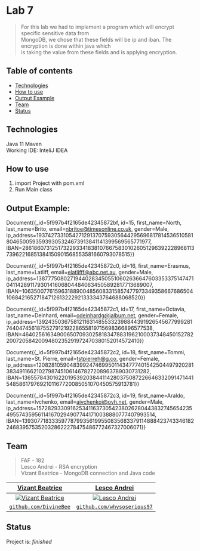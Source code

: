 # Lab 7
> For this lab we had to implement a program which will encrypt specific sensitive data from  
> MongoDB, we chose that these fields will be ip and iban. The encryption is done within java which  
> is taking the value from these fields and is applying encryption.

## Table of contents

* [Technologies](#technologies)
* [How to use](#how-to-use)
* [Output Example](#output-example)
* [Team](#team)
* [Status](#status)

## Technologies
Java 11
Maven  
Working IDE: InteliJ IDEA

## How to use
1. import Project with pom.xml
2. Run Main class

## Output Example:  
Document{{_id=5f997b4f2165de42345872bf, id=15, first_name=North, last_name=Brito, email=nbritoe@timesonline.co.uk, gender=Male, ip_address=193742733105427129137075930564429569681781453651058180465005935939305324673913841141399569565771977, IBAN=28618607312517322933418381076675830102605129639222896811373962216851384150901568553581660793078515}}  

Document{{_id=5f997b4f2165de42345872c0, id=16, first_name=Erasmus, last_name=Latliff, email=elatlifff@abc.net.au, gender=Male, ip_address=138777508027194402834505510602636647603353375147471041142891179301416068044840634505892817713689007, IBAN=106350077615963188900485608331585747797334935866768650410684216527184712613222921333343764688068520}}  

Document{{_id=5f997b4f2165de42345872c1, id=17, first_name=Octavia, last_name=Deinhard, email=odeinhardg@jalbum.net, gender=Female, ip_address=139243503675812116314855332398844391926545677999281744047456187552791219228655819715698366896577538, IBAN=46402561634900650709302581834788319621000373484501527822007205842009480235291972470380152014572410}}  

Document{{_id=5f997b4f2165de42345872c2, id=18, first_name=Tommi, last_name=St. Pierre, email=tstpierreh@g.co, gender=Female, ip_address=12082810590483992474699501143477740154250449792028138349116621027987451061467827208963789030731282, IBAN=136557843016220195392038441142803750872266463320914714415485861797692101167720085051070450575913781}}  

Document{{_id=5f997b4f2165de42345872c3, id=19, first_name=Araldo, last_name=Ivchenko, email=aivchenkoi@ovh.net, gender=Male, ip_address=157282933091625341163730542380262804438327456542354955743595611416702949077441710038880777407993514, IBAN=139307718333597787993561995508356833791148884237433461822468395753520328622278475486772467327006071}}  

## Team

> FAF - 182  
>Lesco Andrei - RSA encryption  
>Vizant Beatrice - MongoDB connection and Java code

| <a href="https://github.com/DivineBee" target="_blank">**Vizant Beatrice**</a> | <a href="https://github.com/whysoserious97" target="_blank">**Lesco Andrei**</a>
| :---: |:---:|
| [![Vizant Beatrice](https://avatars0.githubusercontent.com/u/49019844?s=200&u=b232b6a4e7d387d304f0b7938eabe6cf742bacb8&v=4)](http://github.com/DivineBee)    | [![Lesco Andrei](https://avatars2.githubusercontent.com/u/53511833?s=200&u=4b5de9bd5272530cf96b9d5a174dc6af3e3ecbf0&v=4)](http://github.com/whysoserious97) |
| <a href="//github.com/DivineBee" target="_blank">`github.com/DivineBee`</a> | <a href="http://github.com/whysoserious97" target="_blank">`github.com/whysoserious97`</a> |


## Status
Project is: _finished_
